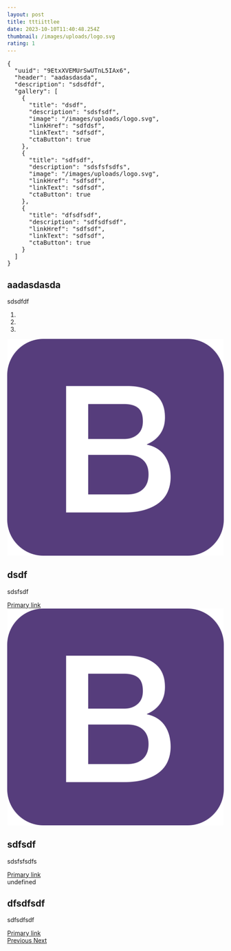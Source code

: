 ```yaml
---
layout: post
title: tttiittlee
date: 2023-10-10T11:40:48.254Z
thumbnail: /images/uploads/logo.svg
rating: 1
---
```

<section carousel-single>
        <div class="carousel carousel-single slide" id="9EtxXVEMUrSwUTnL5IAx6"  data-ride="carousel">
            <pre>{
  "uuid": "9EtxXVEMUrSwUTnL5IAx6",
  "header": "aadasdasda",
  "description": "sdsdfdf",
  "gallery": [
    {
      "title": "dsdf",
      "description": "sdsfsdf",
      "image": "/images/uploads/logo.svg",
      "linkHref": "sdfdsf",
      "linkText": "sdfsdf",
      "ctaButton": true
    },
    {
      "title": "sdfsdf",
      "description": "sdsfsfsdfs",
      "image": "/images/uploads/logo.svg",
      "linkHref": "sdfsdf",
      "linkText": "sdfsdf",
      "ctaButton": true
    },
    {
      "title": "dfsdfsdf",
      "description": "sdfsdfsdf",
      "linkHref": "sdfsdf",
      "linkText": "sdfsdf",
      "ctaButton": true
    }
  ]
}</pre>
            <div className="carousel-header"><h1>aadasdasda</h1></div><div className="carousel-description"><p>sdsdfdf</p></div><ol class="carousel-indicators"><li data-target="#9EtxXVEMUrSwUTnL5IAx6" data-slide-to="0" class="active"></li><li data-target="#9EtxXVEMUrSwUTnL5IAx6" data-slide-to="1" ></li><li data-target="#9EtxXVEMUrSwUTnL5IAx6" data-slide-to="2" ></li>
            </ol>
            <div class="carousel-inner"><div class="carousel-item"><img class="carousel-image d-block w-100" src="/images/logo.svg" alt="First slide"><div class="carousel-item-content"><div className="carousel-title"><h1>dsdf</h1></div><div className="carousel-description"><p>sdsfsdf</p></div><a href="sdfdsf" class="carousel-link btn btn-primary">Primary link</a></div></div>
                <div class="carousel-item"><img class="carousel-image d-block w-100" src="/images/logo.svg" alt="First slide"><div class="carousel-item-content"><div className="carousel-title"><h1>sdfsdf</h1></div><div className="carousel-description"><p>sdsfsfsdfs</p></div><a href="sdfsdf" class="carousel-link btn btn-primary">Primary link</a></div></div>
                <div class="carousel-item">undefined<div class="carousel-item-content"><div className="carousel-title"><h1>dfsdfsdf</h1></div><div className="carousel-description"><p>sdfsdfsdf</p></div><a href="sdfsdf" class="carousel-link btn btn-primary">Primary link</a></div></div>
                </div>
            <a class="carousel-control-prev" href="#9EtxXVEMUrSwUTnL5IAx6" role="button" data-slide="prev">
                <span class="carousel-control-prev-icon" aria-hidden="true"></span>
                <span class="sr-only">Previous</span>
            </a>
            <a class="carousel-control-next" href="#9EtxXVEMUrSwUTnL5IAx6" role="button" data-slide="next">
                <span class="carousel-control-next-icon" aria-hidden="true"></span>
                <span class="sr-only">Next</span>
            </a>
        </div>
                        </section>